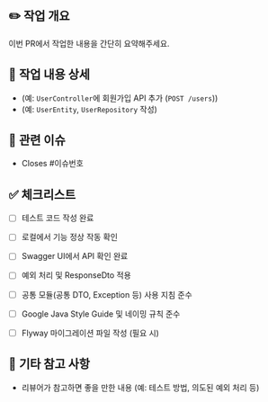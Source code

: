 ## ✏️ 작업 개요  
이번 PR에서 작업한 내용을 간단히 요약해주세요.

## 🔨 작업 내용 상세
- (예: `UserController`에 회원가입 API 추가 (`POST /users`))
- (예: `UserEntity`, `UserRepository` 작성)

## 🔗 관련 이슈  
- Closes #이슈번호

## ✅ 체크리스트  
- [ ] 테스트 코드 작성 완료
- [ ] 로컬에서 기능 정상 작동 확인
- [ ] Swagger UI에서 API 확인 완료
- [ ] 예외 처리 및 ResponseDto 적용
- [ ] 공통 모듈(공통 DTO, Exception 등) 사용 지침 준수
- [ ] Google Java Style Guide 및 네이밍 규칙 준수
- [ ] Flyway 마이그레이션 파일 작성 (필요 시)


## 💬 기타 참고 사항  
- 리뷰어가 참고하면 좋을 만한 내용 (예: 테스트 방법, 의도된 예외 처리 등)
